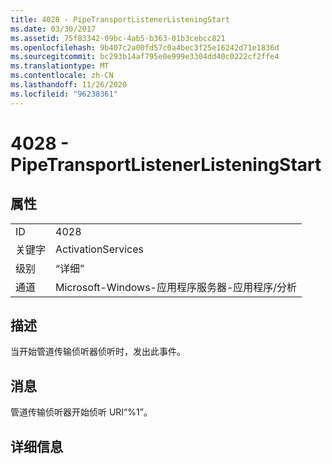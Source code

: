 ```yaml
---
title: 4028 - PipeTransportListenerListeningStart
ms.date: 03/30/2017
ms.assetid: 75f83342-09bc-4ab5-b363-01b3cebcc821
ms.openlocfilehash: 9b407c2a00fd57c0a4bec3f25e16242d71e1836d
ms.sourcegitcommit: bc293b14af795e0e999e3304dd40c0222cf2ffe4
ms.translationtype: MT
ms.contentlocale: zh-CN
ms.lasthandoff: 11/26/2020
ms.locfileid: "96238361"
---
```

# <a name="4028---pipetransportlistenerlisteningstart"></a>4028 - PipeTransportListenerListeningStart

## <a name="properties"></a>属性  
  
|||  
|-|-|  
|ID|4028|  
|关键字|ActivationServices|  
|级别|“详细”|  
|通道|Microsoft-Windows-应用程序服务器-应用程序/分析|  
  
## <a name="description"></a>描述  

 当开始管道传输侦听器侦听时，发出此事件。  
  
## <a name="message"></a>消息  

 管道传输侦听器开始侦听 URI“%1”。  
  
## <a name="details"></a>详细信息
